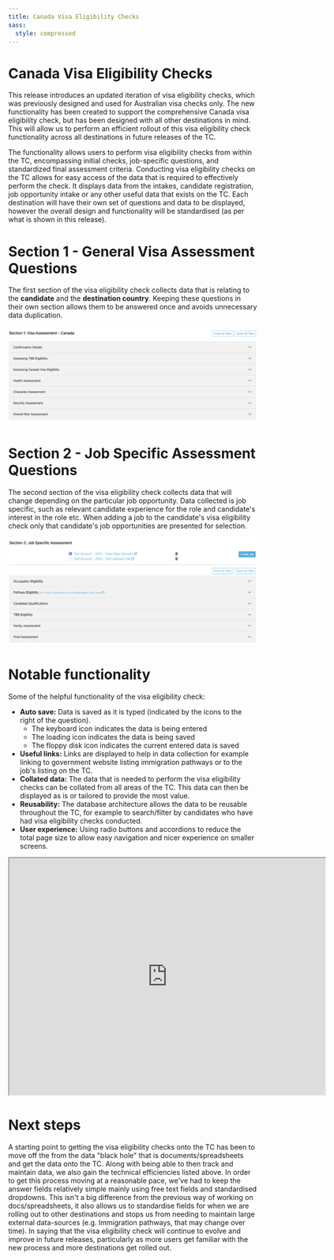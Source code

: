 ```yaml
---
title: Canada Visa Eligibility Checks
sass:
  style: compressed
---
```


# Canada Visa Eligibility Checks


This release introduces an updated iteration of visa eligibility checks, which was previously designed and used for 
Australian visa checks only. The new functionality has been created to support the comprehensive Canada visa 
eligibility check, but has been designed with all other destinations in mind. This will allow us to perform an 
efficient rollout of this visa eligibility check functionality across all destinations in future releases of the TC.

The functionality allows users to perform visa eligibility checks from within the TC, encompassing initial checks, 
job-specific questions, and standardized final assessment criteria. Conducting visa eligibility checks on the TC allows 
for easy access of the data that is required to effectively perform the check. It displays data from the intakes,
candidate registration, job opportunity intake or any other useful data that exists on the TC. Each destination will 
have their own set of questions and data to be displayed, however the overall design and functionality will be 
standardised (as per what is shown in this release).

# Section 1 - General Visa Assessment Questions

The first section of the visa eligibility check collects data that is relating to the **candidate** and the 
**destination country**. Keeping these questions in their own section allows them to be answered once and avoids 
unnecessary data duplication.

<div class="card-image-container">
  <img src="./../assets/images/v210/CanadaVisaCheckSectionOne.png" alt="Enhanced Other Languages Search" class="card-image">
</div>

# Section 2 - Job Specific Assessment Questions

The second section of the visa eligibility check collects data that will change depending on the particular job 
opportunity. Data collected is job specific, such as relevant candidate experience for the role and 
candidate's interest in the role etc. When adding a job to the candidate's visa eligibility check only that candidate's 
job opportunities are presented for selection.

<div class="card-image-container">
  <img src="./../assets/images/v210/CanadaVisaCheckSectionTwo.png" alt="Enhanced Other Languages Search" class="card-image">
</div>

# Notable functionality

Some of the helpful functionality of the visa eligibility check:
- **Auto save:** Data is saved as it is typed (indicated by the icons to the right of the question). 
  - The keyboard icon indicates the data is being entered
  - The loading icon indicates the data is being saved
  - The floppy disk icon indicates the current entered data is saved
- **Useful links:** Links are displayed to help in data collection for example linking to government website listing immigration pathways or to the job's listing on the TC.
- **Collated data:** The data that is needed to perform the visa eligibility checks can be collated from all areas of the TC. This data can then be displayed as is or tailored to provide the most value. 
- **Reusability:** The database architecture allows the data to be reusable throughout the TC, for example to search/filter by candidates who have had visa eligibility checks conducted.
- **User experience:** Using radio buttons and accordions to reduce the total page size to allow easy navigation and nicer experience on smaller screens.


<div class="card-image-container">
  <iframe src="https://drive.google.com/file/d/1f75pMoL6hgCYKh1gy7DWuzL5FRB8GWf4/preview" width="640" height="480" allow="autoplay"></iframe>
</div>

# Next steps
A starting point to getting the visa eligibility checks onto the TC has been to move off the from the data "black hole" 
that is documents/spreadsheets and get the data onto the TC. Along with being able to then track and maintain data, 
we also gain the technical efficiencies listed above. In order to get this process moving at a reasonable pace, 
we've had to keep the answer fields relatively simple mainly using free text fields and standardised dropdowns. 
This isn't a big difference from the previous way of working on docs/spreadsheets, it also allows us to standardise 
fields for when we are rolling out to other destinations and stops us from needing to maintain large external 
data-sources (e.g. Immigration pathways, that may change over time). In saying that the visa eligibility check will 
continue to evolve and improve in future releases, particularly as more users get familiar with the new process and more 
destinations get rolled out.

